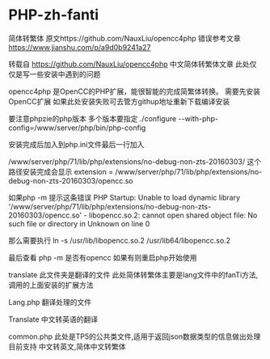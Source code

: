 # PHP-zh-fanti
简体转繁体  原文https://github.com/NauxLiu/opencc4php 
错误参考文章 https://www.jianshu.com/p/a9d0b9241a27

  转载自 https://github.com/NauxLiu/opencc4php  中文简体转繁体文章 此处仅仅是写一些安装中遇到的问题

  opencc4php 是OpenCC的PHP扩展，能很智能的完成简繁体转换。 
  需要先安装OpenCC扩展 如果此处安装失败可去管方githup地址重新下载编译安装

  要注意phpzie的php版本  多个版本要指定 ./configure --with-php-config=/www/server/php/bin/php-config

  安装完成后加入到php.ini文件最后一行加入

  /www/server/php/71/lib/php/extensions/no-debug-non-zts-20160303/ 这个路径安装完成会显示
  extension =  /www/server/php/71/lib/php/extensions/no-debug-non-zts-20160303/opencc.so

  如果php -m 提示这条错误
  PHP Startup: Unable to load dynamic library '/www/server/php/71/lib/php/extensions/no-debug-non-zts-20160303/opencc.so' - libopencc.so.2: cannot open shared object file: No such file or directory in Unknown on line 0

  那么需要执行 ln -s /usr/lib/libopencc.so.2 /usr/lib64/libopencc.so.2
  
  最后查看 php -m 是否有opencc  如果有则重启php开始使用 
  
  
  
  translate 
  此文件夹是翻译的文件 此处简体转繁体主要是lang文件中的fanTi方法,调用的上面安装的扩展方法
  
  Lang.php 
  翻译处理的文件
  
  Translate 
  中文转英语的翻译
  
  
  common.php
  此处是TP5的公共类文件,适用于返回json数据类型的信息做出处理 目前支持 中文转英文,简体中文转繁体

